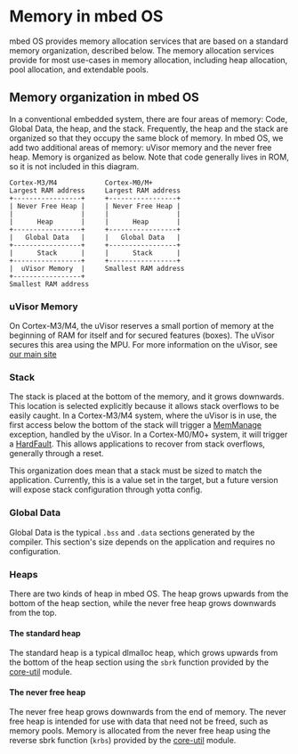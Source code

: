 # Memory in mbed OS
mbed OS provides memory allocation services that are based on a standard memory organization, described below. The memory allocation services provide for most use-cases in memory allocation, including heap allocation, pool allocation, and extendable pools.

## Memory organization in mbed OS
In a conventional embedded system, there are four areas of memory: Code, Global Data, the heap, and the stack. Frequently, the heap and the stack are organized so that they occupy the same block of memory. In mbed OS, we add two additional areas of memory: uVisor memory and the never free heap. Memory is organized as below. Note that code generally lives in ROM, so it is not included in this diagram.

```
Cortex-M3/M4            Cortex-M0/M+        
Largest RAM address     Largest RAM address 
+-----------------+     +-----------------+ 
| Never Free Heap |     | Never Free Heap | 
|                 |     |                 | 
|      Heap       |     |      Heap       | 
+-----------------+     +-----------------+ 
|   Global Data   |     |   Global Data   | 
+-----------------+     +-----------------+ 
|      Stack      |     |      Stack      | 
+-----------------+     +-----------------+ 
|  uVisor Memory  |     Smallest RAM address
+-----------------+   
Smallest RAM address  
```

### uVisor Memory
On Cortex-M3/M4, the uVisor reserves a small portion of memory at the beginning of RAM for itself and for secured features (boxes). The uVisor secures this area using the MPU. For more information on the uVisor, see [our main site](https://www.mbed.com/en/technologies/security/uvisor/)

### Stack
The stack is placed at the bottom of the memory, and it grows downwards. This location is selected explicitly because it allows stack overflows to be easily caught. In a Cortex-M3/M4 system, where the uVisor is in use, the first access below the bottom of the stack will trigger a [MemManage](http://infocenter.arm.com/help/index.jsp?topic=/com.arm.doc.dui0552a/Cihgggbh.html) exception, handled by the uVisor. In a Cortex-M0/M0+ system, it will trigger a [HardFault](http://infocenter.arm.com/help/index.jsp?topic=/com.arm.doc.dui0497a/Babcefea.html). This allows applications to recover from stack overflows, generally through a reset.

This organization does mean that a stack must be sized to match the application. Currently, this is a value set in the target, but a future version will expose stack configuration through yotta config.

### Global Data
Global Data is the typical ``.bss`` and ``.data`` sections generated by the compiler. This section's size depends on the application and requires no configuration.

### Heaps
There are two kinds of heap in mbed OS. The heap grows upwards from the bottom of the heap section, while the never free heap grows downwards from the top.

#### The standard heap
The standard heap is a typical dlmalloc heap, which grows upwards from the bottom of the heap section using the ```sbrk``` function provided by the [core-util](https://github.com/ARMmbed/core-util) module.

#### The never free heap
The never free heap grows downwards from the end of memory. The never free heap is intended for use with data that need not be freed, such as memory pools. Memory is allocated from the never free heap using the reverse sbrk function (```krbs```) provided by the [core-util](https://github.com/ARMmbed/core-util) module.


